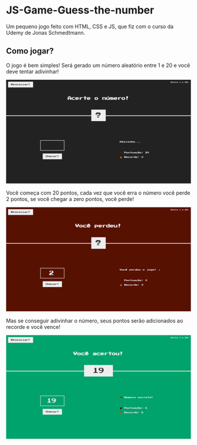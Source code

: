 # JS-Game-Guess-the-number
Um pequeno jogo feito com HTML, CSS e JS, que fiz com o curso da Udemy de Jonas Schmedtmann.


## Como jogar?

O jogo é bem simples! Será gerado um número aleatório entre 1 e 20 e você deve tentar adivinhar!

![Screenshot](images/game.png)

Você começa com 20 pontos, cada vez que você erra o número você perde 2 pontos, se você chegar a zero pontos, você perde!

![Screenshot](images/lose-game.png)

Mas se conseguir adivinhar o número, seus pontos serão adicionados ao recorde e você vence!

![Screenshot](images/win-game.png)
